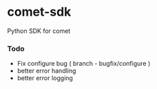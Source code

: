 # comet-sdk

Python SDK for comet

### Todo
 - Fix configure bug ( branch - bugfix/configure )
 - better error handling
 - better error logging 


